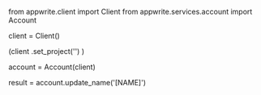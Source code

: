 from appwrite.client import Client
from appwrite.services.account import Account

client = Client()

(client
  .set_project('')
)

account = Account(client)

result = account.update_name('[NAME]')
